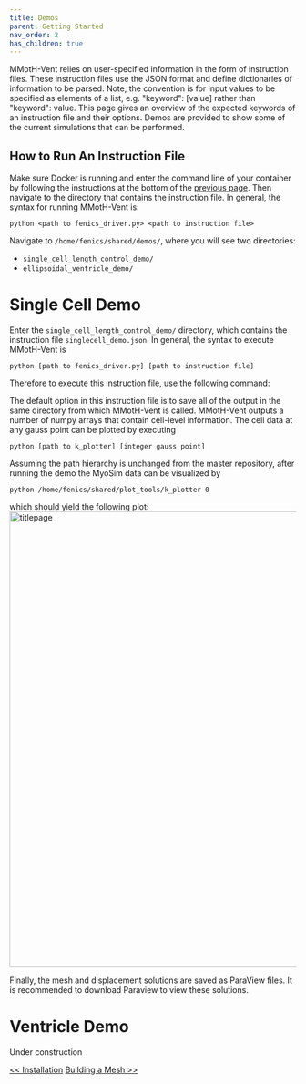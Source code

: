 ```yaml
---
title: Demos
parent: Getting Started
nav_order: 2
has_children: true
---
```


MMotH-Vent relies on user-specified information in the form of instruction files. These instruction files use the JSON format and define dictionaries of information to be parsed. Note, the convention is for input values to be specified as elements of a list, e.g. "keyword": [value] rather than "keyword": value. This page gives an overview of the expected keywords of an instruction file and their options. Demos are provided to show some of the current simulations that can be performed.  

How to Run An Instruction File
------------------------------
Make sure Docker is running and enter the command line of your container by following the instructions at the bottom of the [previous page](../installation/installation.md#enter-container-command-line). Then navigate to the directory that contains the instruction file. In general, the syntax for running MMotH-Vent is:

```
python <path to fenics_driver.py> <path to instruction file>
```

Navigate to ```/home/fenics/shared/demos/```, where you will see two directories:  
* ```single_cell_length_control_demo/```
* ```ellipsoidal_ventricle_demo/```

# Single Cell Demo
Enter the ```single_cell_length_control_demo/``` directory, which contains the instruction file ```singlecell_demo.json```. In general, the syntax to execute MMotH-Vent is
```
python [path to fenics_driver.py] [path to instruction file]
```
Therefore to execute this instruction file, use the following command:  



The default option in this instruction file is to save all of the output in the same directory from which MMotH-Vent is called. MMotH-Vent outputs a number of numpy arrays that contain cell-level information. The cell data at any gauss point can be plotted by executing
```
python [path to k_plotter] [integer gauss point]
```
Assuming the path hierarchy is unchanged from the master repository, after running the demo the MyoSim data can be visualized by
```
python /home/fenics/shared/plot_tools/k_plotter 0
```
which should yield the following plot:
<img src="https://github.com/mmoth-kurtis/MMotH-Vent/blob/master/docs/assets/images/Screen%20Shot%202020-07-01%20at%205.03.18%20PM.png?raw=true" alt="titlepage" width="800"/>  

Finally, the mesh and displacement solutions are saved as ParaView files. It is recommended to download Paraview to view these solutions.

# Ventricle Demo
Under construction

<a href="../installation/installation.html" class="btn btn--primary"><< Installation</a>
<a href="../creating_input_files/fenics_input_readme.html" class="btn btn--primary">Building a Mesh >></a>
